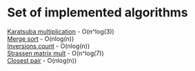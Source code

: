 # Set of implemented algorithms

[Karatsuba multiplication](https://github.com/xakyth/algorithms/blob/main/src/main/java/com/xakyth/classes/Multiplication.java) - O(n^log(3))  
[Merge sort](https://github.com/xakyth/algorithms/blob/main/src/main/java/com/xakyth/classes/Sorting.java) - O(nlog(n))  
[Inversions count](https://github.com/xakyth/algorithms/blob/main/src/main/java/com/xakyth/classes/InversionsCount.java) - O(nlog(n))  
[Strassen matrix mult](https://github.com/xakyth/algorithms/blob/main/src/main/java/com/xakyth/classes/StrassenMatrixMult.java) - O(n^log(7))  
[Closest pair](https://github.com/xakyth/algorithms/blob/main/src/main/java/com/xakyth/classes/ClosestPair.java) - O(nlog(n))  
